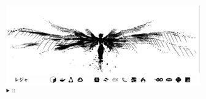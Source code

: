 <img src="./banner.png">
<details><summary> :: </summary>
<!--START_SECTION:waka-->

```
From: 09 August 2024 - To: 08 July 2025

Total Time: 1,606 hrs

Python                     382 hrs 46 mins /////--------------------   21.99 %
PHP                        332 hrs 57 mins /////--------------------   19.13 %
Markdown                   218 hrs 54 mins ///----------------------   12.58 %
Other                      134 hrs 38 mins //-----------------------   07.73 %
```

<!--END_SECTION:waka-->
</details>
